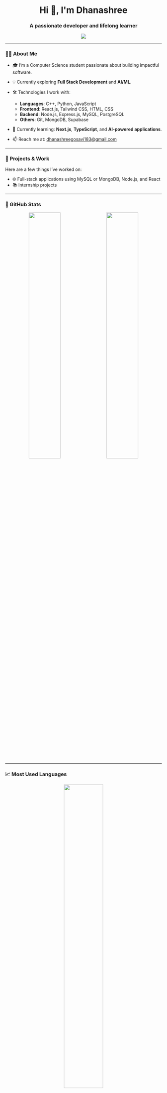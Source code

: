 <h1 align="center">Hi 👋, I'm Dhanashree</h1>
<h3 align="center">A passionate developer and lifelong learner</h3>

<p align="center">
  <img src="https://readme-typing-svg.demolab.com/?lines=Full-Stack%20Developer;Tech%20Enthusiast;Always%20Learning%20New%20Things&center=true&width=500&height=30">
</p>

---

### 👩‍💻 About Me

- 🎓 I’m a Computer Science student passionate about building impactful software.
- 💡 Currently exploring **Full Stack Development** and **AI/ML**.
- 🛠️ Technologies I work with:
  - **Languages**: C++, Python, JavaScript 
  - **Frontend**: React.js, Tailwind CSS, HTML, CSS
  - **Backend**: Node.js, Express.js, MySQL, PostgreSQL
  - **Others**: Git, MongoDB, Supabase

- 🌱 Currently learning: **Next.js**, **TypeScript**, and **AI-powered applications**.
- 📫 Reach me at: [dhanashreegosavi183@gmail.com](mailto:dhanashreegosavi183@gmail.com)

---

### 🔧 Projects & Work

Here are a few things I’ve worked on:

- 🌐 Full-stack applications using MySQL or MongoDB, Node.js, and React 
- 📚 Internship projects  

---

### 🌟 GitHub Stats

<p align="center">
  <img src="https://github-readme-stats.vercel.app/api?username=Dhanashree6174&show_icons=true&theme=radical" width="45%"/>
  &nbsp;&nbsp;&nbsp;&nbsp;
  <img src="https://github-readme-streak-stats.herokuapp.com/?user=Dhanashree6174&theme=radical" width="45%"/>
</p>

---

### 📈 Most Used Languages

<p align="center">
  <img src="https://github-readme-stats.vercel.app/api/top-langs/?username=Dhanashree6174&layout=compact&theme=radical" width="50%"/>
</p>

---

### 🌐 Let's Connect

<p align="left">
  <a href="https://www.linkedin.com/in/dhanashree-gosavi-1a171225b" target="_blank"><img src="https://img.shields.io/badge/LinkedIn-%230077B5.svg?&style=for-the-badge&logo=linkedin&logoColor=white" /></a>
  <a href="mailto:dhanashreegosavi183@gmail.com"><img src="https://img.shields.io/badge/Gmail-D14836?style=for-the-badge&logo=gmail&logoColor=white" /></a>
</p>

---

⭐️ *Thanks for visiting my profile! Feel free to check out my repositories!*
